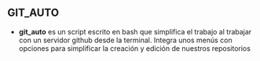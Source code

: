 ## GIT_AUTO

* **git_auto** es un script escrito en bash que simplifica el trabajo al trabajar con un servidor github desde la terminal.
Integra unos menús con opciones para simplificar la creación y edición de nuestros repositorios
